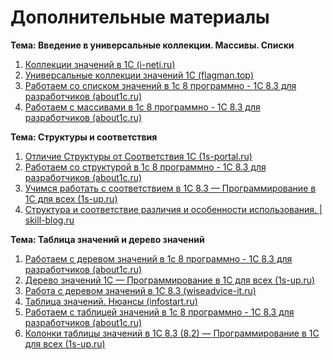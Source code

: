 # Дополнительные материалы

**Тема: Введение в универсальные коллекции. Массивы. Списки**

1. [Коллекции значений в 1С (i-neti.ru)](https://career.i-neti.ru/kollektsii-znachenij-v-1s/?ysclid=l5c26it58y211544525)
2. [Универсальные коллекции значений 1С (flagman.top)](https://flagman.top/about-business/ehkzamen-1s/universalnye-kollekcii-znachenij?ysclid=l5c285hj1j882429755)
3. [Работаем со списком значений в 1с 8 программно - 1С 8.3 для разработчиков (about1c.ru)](https://www.about1c.ru/v83/language-reference/working-with-value-list?ysclid=l5fga7114a251663089)
4. [Работаем с массивами в 1с 8 программно - 1С 8.3 для разработчиков (about1c.ru)](https://www.about1c.ru/v83/language-reference/working-with-array?ysclid=l5fmmeojcp257848091)

**Тема: Структуры и соответствия**

1. [Отличие Структуры от Соответствия 1С (1s-portal.ru)](https://1s-portal.ru/index.php/stati/common-questions/11.html?ysclid=l5c2c4odgh96716073)
2. [Работаем со структурой в 1с 8 программно - 1С 8.3 для разработчиков (about1c.ru)](https://www.about1c.ru/v83/language-reference/working-with-structure?ysclid=l5c2e5scxh945142899)
3. [Учимся работать с соответствием в 1С 8.3 — Программирование в 1С для всех (1s-up.ru)](https://www.1s-up.ru/uchimsja-rabotat-s-sootvetstvem-v-1s-8-3/?ysclid=l5c2f6e1lv68728134)
4. [Структура и соответствие различия и особенности использования. | skill-blog.ru](https://skill-blog.ru/no-rubrick/struktura-i-sootvetstvie-osobennosti-ispolzovaniya/?ysclid=l5c2iypxzv974977624)

**Тема: Таблица значений и дерево значений**

1. [Работаем с деревом значений в 1с 8 программно - 1С 8.3 для разработчиков (about1c.ru)](https://www.about1c.ru/v83/language-reference/working-whith-value-tree?ysclid=l5fdya1bu929432619)
2. [Дерево значений 1С — Программирование в 1С для всех (1s-up.ru)](https://www.1s-up.ru/derevo-znachenij-1s/?ysclid=l5fe0c77nt268108447)
3. [Работа с деревом значений в 1С 8.3 (wiseadvice-it.ru)](https://wiseadvice-it.ru/o-kompanii/blog/articles/rabota-s-derevom-znachenii-v-1s-8-3/?ysclid=l5fe185f6d894513633)
4. [Таблица значений. Нюансы (infostart.ru)](https://infostart.ru/1c/articles/1128903/?ysclid=l5ff9mk2ad63357427)
5. [Работаем с таблицей значений в 1с 8 программно - 1С 8.3 для разработчиков (about1c.ru)](https://www.about1c.ru/v83/language-reference/working-with-value-table?ysclid=l5ffajlcbh609764463)
6. [Колонки таблицы значений в 1С 8.3 (8.2) — Программирование в 1С для всех (1s-up.ru)](https://www.1s-up.ru/kolonki-tablicy-znachenij-v-1c-8-3-8-2/?ysclid=l5ffbpolvx749285433)


